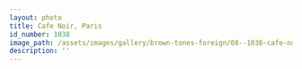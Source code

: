 ```yaml
---
layout: photo
title: Cafe Noir, Paris
id_number: 1038
image_path: /assets/images/gallery/brown-tones-foreign/08--1038-cafe-noir--paris.jpg
description: ''
---
```


